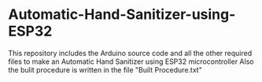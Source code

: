 # Automatic-Hand-Sanitizer-using-ESP32
This repository includes the Arduino source code and all the other required files to make an Automatic Hand Sanitizer using ESP32 microcontroller
Also the bulit procedure is written in the file "Built Procedure.txt"